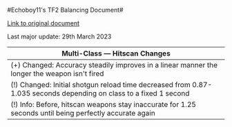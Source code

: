 #Echoboy11's TF2 Balancing Document#

[Link to original document](https://docs.google.com/document/d/186OAOOb0G6yfN5JRpFiDb79U2BcS0q_mvfUlQijbLtc/edit#heading=h.iqtvhsc42oed)

Last major update: 29th March 2023

|Multi-Class — Hitscan Changes|
| --- |
|(+) Changed: Accuracy steadily improves in a linear manner the longer the weapon isn't fired|
|(!) Changed: Initial shotgun reload time decreased from 0.87-1.035 seconds depending on class to a fixed 1 second|
|(!) Info: Before, hitscan weapons stay inaccurate for 1.25 seconds until being perfectly accurate again||
